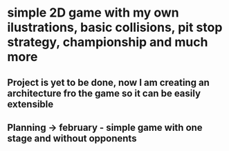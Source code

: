# simple 2D game with my own ilustrations, basic collisions, pit stop strategy, championship and much more

## Project is yet to be done, now I am creating an architecture fro the game so it can be easily extensible

## Planning -> february - simple game with one stage and without opponents